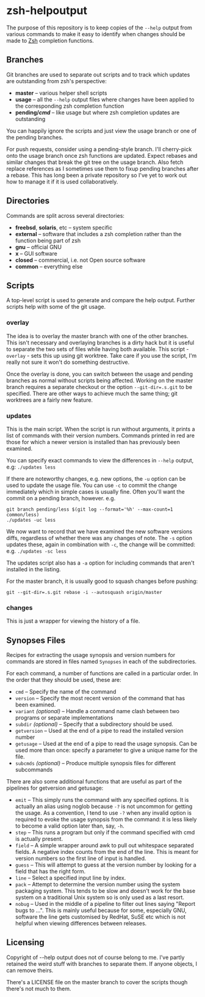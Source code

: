 # zsh-helpoutput

The purpose of this repository is to keep copies of the `--help` output
from various commands to make it easy to identify when changes should be
made to [Zsh](http://zsh.sourceforge.net/) completion functions.

## Branches

Git branches are used to separate out scripts and to track which updates
are outstanding from zsh's perspective:

- **master** – various helper shell scripts
- **usage** – all the `--help` output files where changes have been applied to the corresponding zsh completion function
- **pending/_cmd_** – like usage but where zsh completion updates are outstanding

You can happily ignore the scripts and just view the usage branch or
one of the pending branches.

For push requests, consider using a pending-style branch. I'll cherry-pick
onto the usage branch once zsh functions are updated. Expect rebases and
similar changes that break the git tree on the usage branch. Also fetch
replace references as I sometimes use them to fixup pending branches
after a rebase. This has long been a private repository so I've yet to
work out how to manage it if it is used collaboratively.

## Directories

Commands are split across several directories:

- **freebsd**, **solaris**, etc – system specific
- **external** – software that includes a zsh completion rather than the function being part of zsh
- **gnu** – official GNU
- **x** – GUI software
- **closed** – commercial, i.e. not Open source software
- **common** – everything else

## Scripts

A top-level script is used to generate and compare the help output.
Further scripts help with some of the git usage.

### overlay

The idea is to overlay the master branch with one of the other branches.
This isn't necessary and overlaying branches is a dirty hack but it is
useful to separate the two sets of files while having both available. This
script - `overlay` - sets this up using git worktree. Take care if you
use the script, I'm really not sure it won't do something destructive.

Once the overlay is done, you can switch between the usage and pending
branches as normal without scripts being affected. Working on the master
branch requires a separate checkout or the option `--git-dir=.s.git`
to be specified. There are other ways to achieve much the same thing;
git worktrees are a fairly new feature.

### updates

This is the main script. When the script is run without arguments,
it prints a list of commands with their version numbers.
Commands printed in red are those for which a newer version is installed
than has previously been examined.

You can specify exact commands to view the differences in `--help` output,
e.g: `./updates less`

If there are noteworthy changes, e.g. new options, the `-u` option can
be used to update the usage file. You can use `-c` to commit the change
immediately which in simple cases is usually fine. Often you'll want
the commit on a pending branch, however.
e.g.

    git branch pending/less $(git log --format='%h' --max-count=1 common/less)
    ./updates -uc less

We now want to record that we have examined the new software versions
diffs, regardless of whether there was any changes of note. The `-s` option
updates these, again in combination with `-c`, the change will be committed:
e.g. `./updates -sc less`

The updates script also has a `-a` option for including commands that
aren't installed in the listing.

For the master branch, it is usually good to squash changes before pushing:

    git --git-dir=.s.git rebase -i --autosquash origin/master

### changes

This is just a wrapper for viewing the history of a file.

## Synopses Files

Recipes for extracting the usage synopsis and version numbers for commands
are stored in files named `Synopses` in each of the subdirectories.

For each command, a number of functions are called in a particular
order. In the order that they should be used, these are:

- `cmd` – Specify the name of the command
- `version` – Specify the most recent version of the command that has been examined.
- `variant` _(optional)_ – Handle a command name clash between two programs or separate implementations
- `subdir` _(optional)_ – Specify that a subdirectory should be used.
- `getversion` – Used at the end of a pipe to read the installed version number
- `getusage` – Used at the end of a pipe to read the usage synopsis. Can be used more than once: specify a parameter to give a unique name for the file.
- `subcmds` _(optional)_ – Produce multiple synopsis files for different subcommands

There are also some additional functions that are useful as part of the
pipelines for getversion and getusage:

- `emit` – This simply runs the command with any specified options. It is actually
an alias using noglob because `-?` is not uncommon for getting the
usage. As a convention, I tend to use `-?` when any invalid option is
required to evoke the usage synopsis from the command: it is less likely
to become a valid option later than, say, `-h`.
- `step` – This runs a program but only if the command specified with cmd is
actually present.
- `field` – A simple wrapper around awk to pull out whitespace separated fields. A
negative index counts from the end of the line. This is meant for version
numbers so the first line of input is handled.
- `guess` – This will attempt to guess at the version number by looking for a
field that has the right form.
- `line` – Select a specified input line by index.
- `pack` – Attempt to determine the version number using the system packaging
system. This tends to be slow and doesn't work for the base system on
a traditional Unix system so is only used as a last resort.
- `nobug` – Used in the middle of a pipeline to filter out lines saying "Report
bugs to …". This is mainly useful because for some, especially GNU,
software the line gets customised by RedHat, SuSE etc which is not
helpful when viewing differences between releases.

## Licensing

Copyright of --help output does not of course belong to me. I've partly
retained the weird stuff with branches to separate them. If anyone objects,
I can remove theirs.

There's a LICENSE file on the master branch to cover the scripts though
there's not much to them.

